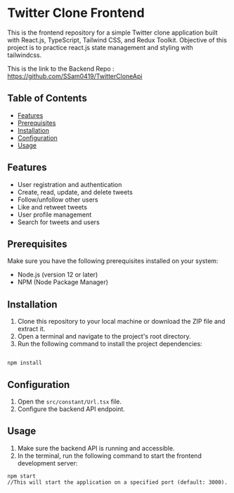 # Twitter Clone Frontend

This is the frontend repository for a simple Twitter clone application built with React.js, TypeScript, Tailwind CSS, and Redux Toolkit. 
Objective of this project is to practice react.js state management and styling with tailwindcss.

This is the link to the Backend Repo : https://github.com/SSam0419/TwitterCloneApi

## Table of Contents

- [Features](#features)
- [Prerequisites](#prerequisites)
- [Installation](#installation)
- [Configuration](#configuration)
- [Usage](#usage)

## Features

- User registration and authentication
- Create, read, update, and delete tweets
- Follow/unfollow other users
- Like and retweet tweets
- User profile management
- Search for tweets and users 

## Prerequisites

Make sure you have the following prerequisites installed on your system:

- Node.js (version 12 or later)
- NPM (Node Package Manager)

## Installation

1. Clone this repository to your local machine or download the ZIP file and extract it.
2. Open a terminal and navigate to the project's root directory.
3. Run the following command to install the project dependencies:

```

npm install

```


## Configuration

1. Open the `src/constant/Url.tsx` file.
2. Configure the backend API endpoint.

## Usage 

1. Make sure the backend API is running and accessible.
2. In the terminal, run the following command to start the frontend development server:

```
npm start
//This will start the application on a specified port (default: 3000).
```


